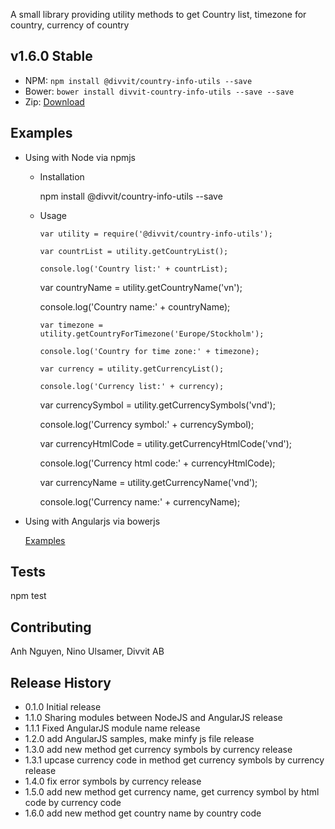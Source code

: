 A small library providing utility methods to get Country list, timezone for country, currency of country

## v1.6.0 Stable

- NPM: `npm install @divvit/country-info-utils --save`
- Bower: `bower install divvit-country-info-utils --save --save`
- Zip: [Download](https://github.com/divvit/country-info-utils/archive/master.zip)

## Examples
   - Using with Node via npmjs
      - Installation

        npm install @divvit/country-info-utils --save

      - Usage

        	var utility = require('@divvit/country-info-utils');

        	var countrList = utility.getCountryList();

        	console.log('Country list:' + countrList);

         var countryName = utility.getCountryName('vn');

         console.log('Country name:' + countryName);

        	var timezone = utility.getCountryForTimezone('Europe/Stockholm');

        	console.log('Country for time zone:' + timezone);

        	var currency = utility.getCurrencyList();

        	console.log('Currency list:' + currency);

         var currencySymbol = utility.getCurrencySymbols('vnd');

         console.log('Currency symbol:' + currencySymbol);

         var currencyHtmlCode = utility.getCurrencyHtmlCode('vnd');

         console.log('Currency html code:' + currencyHtmlCode);

         var currencyName = utility.getCurrencyName('vnd');

         console.log('Currency name:' + currencyName);

   - Using with Angularjs via bowerjs

      [Examples](https://github.com/divvit/country-info-utils/tree/master/samples)


## Tests

  npm test

## Contributing

Anh Nguyen, Nino Ulsamer, Divvit AB

## Release History

* 0.1.0 Initial release
* 1.1.0 Sharing modules between NodeJS and AngularJS release
* 1.1.1 Fixed AngularJS module name release
* 1.2.0 add AngularJS samples, make minfy js file release
* 1.3.0 add new method get currency symbols by currency release
* 1.3.1 upcase currency code in method get currency symbols by currency release
* 1.4.0 fix error symbols by currency release
* 1.5.0 add new method get currency name, get currency symbol by html code by currency code
* 1.6.0 add new method get country name by country code
